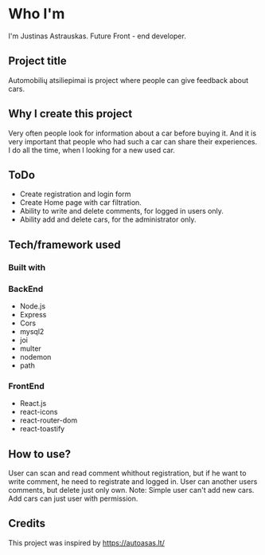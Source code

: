 # Who I'm

I'm Justinas Astrauskas. Future Front - end developer.

## Project title

Automobilių atsiliepimai is project where people can give feedback about cars.

## Why I create this project

Very often people look for information about a car before buying it. And it is very important that people who had such a car can share their experiences. I do all the time, when I looking for a new used car.

## ToDo

- Create registration and login form
- Create Home page with car filtration.
- Ability to write and delete comments, for logged in users only.
- Ability add and delete cars, for the administrator only.

## Tech/framework used

### Built with

### BackEnd

- Node.js
- Express
- Cors
- mysql2
- joi
- multer
- nodemon
- path

### FrontEnd

- React.js
- react-icons
- react-router-dom
- react-toastify

## How to use?

User can scan and read comment whithout registration, but if he want to write comment, he need to registrate and
logged in. User can another users comments, but delete just only own.
Note: Simple user can't add new cars. Add cars can just user with
permission.

## Credits

This project was inspired by https://autoasas.lt/
